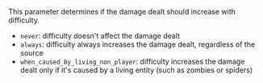 This parameter determines if the damage dealt should increase with difficulty.

- `never`: difficulty doesn't affect the damage dealt
- `always`: difficulty always increases the damage dealt, regardless of the source
- `when_caused_by_living_non_player`: difficulty increases the damage dealt only if it's caused by a living entity 
(such as zombies or spiders)